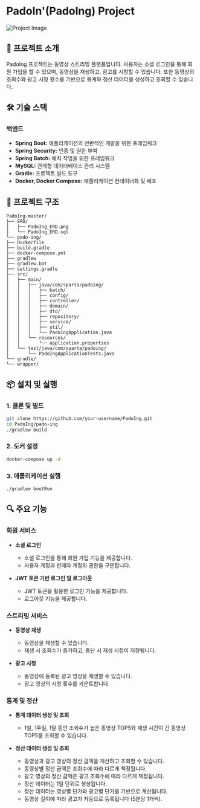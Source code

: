 # PadoIn'(PadoIng) Project

![Project Image](https://i.imgur.com/4wYiECq.jpeg)

## 📜 프로젝트 소개

PadoIng 프로젝트는 동영상 스트리밍 플랫폼입니다. 사용자는 소셜 로그인을 통해 회원 가입을 할 수 있으며, 동영상을 재생하고, 광고를 시청할 수 있습니다. 또한 동영상의 조회수와 광고 시청 횟수를 기반으로 통계와 정산 데이터를 생성하고 조회할 수 있습니다.

## 🛠 기술 스택

### 백엔드
- **Spring Boot:** 애플리케이션의 전반적인 개발을 위한 프레임워크
- **Spring Security:** 인증 및 권한 부여
- **Spring Batch:** 배치 작업을 위한 프레임워크
- **MySQL:** 관계형 데이터베이스 관리 시스템
- **Gradle:** 프로젝트 빌드 도구
- **Docker, Docker Compose:** 애플리케이션 컨테이너화 및 배포

## 📂 프로젝트 구조

```
PadoIng-master/
├── ERD/
│   ├── PadoIng_ERD.png
│   └── PadoIng_ERD.sql
└── pado-ing/
├── Dockerfile
├── build.gradle
├── docker-compose.yml
├── gradlew
├── gradlew.bat
├── settings.gradle
├── src/
│   ├── main/
│   │   ├── java/com/sparta/padoing/
│   │   │   ├── batch/
│   │   │   ├── config/
│   │   │   ├── controller/
│   │   │   ├── domain/
│   │   │   ├── dto/
│   │   │   ├── repository/
│   │   │   ├── service/
│   │   │   ├── util/
│   │   │   └── PadoIngApplication.java
│   │   └── resources/
│   │       └── application.properties
│   └── test/java/com/sparta/padoing/
│       └── PadoIngApplicationTests.java
└── gradle/
└── wrapper/
```

## 📦 설치 및 실행

### 1. 클론 및 빌드

```bash
git clone https://github.com/your-username/PadoIng.git
cd PadoIng/pado-ing
./gradlew build
```

### 2. 도커 설정

```bash
docker-compose up -d
```

### 3. 애플리케이션 실행

```bash
./gradlew bootRun
```

## 🔍 주요 기능

### 회원 서비스

- **소셜 로그인**
    - 소셜 로그인을 통해 회원 가입 기능을 제공합니다.
    - 사용자 계정과 판매자 계정의 권한을 구분합니다.

- **JWT 토큰 기반 로그인 및 로그아웃**
    - JWT 토큰을 활용한 로그인 기능을 제공합니다.
    - 로그아웃 기능을 제공합니다.

### 스트리밍 서비스

- **동영상 재생**
    - 동영상을 재생할 수 있습니다.
    - 재생 시 조회수가 증가하고, 중단 시 재생 시점이 저장됩니다.

- **광고 시청**
    - 동영상에 등록된 광고 영상을 재생할 수 있습니다.
    - 광고 영상의 시청 횟수를 카운트합니다.

### 통계 및 정산

- **통계 데이터 생성 및 조회**
    - 1일, 1주일, 1달 동안 조회수가 높은 동영상 TOP5와 재생 시간이 긴 동영상 TOP5를 조회할 수 있습니다.

- **정산 데이터 생성 및 조회**
    - 동영상과 광고 영상의 정산 금액을 계산하고 조회할 수 있습니다.
    - 동영상별 정산 금액은 조회수에 따라 다르게 책정됩니다.
    - 광고 영상의 정산 금액은 광고 조회수에 따라 다르게 책정됩니다.
    - 정산 데이터는 1일 단위로 생성됩니다.
    - 정산 데이터는 영상별 단가와 광고별 단가를 기반으로 계산됩니다.
    - 동영상 길이에 따라 광고가 자동으로 등록됩니다 (5분당 1개씩).